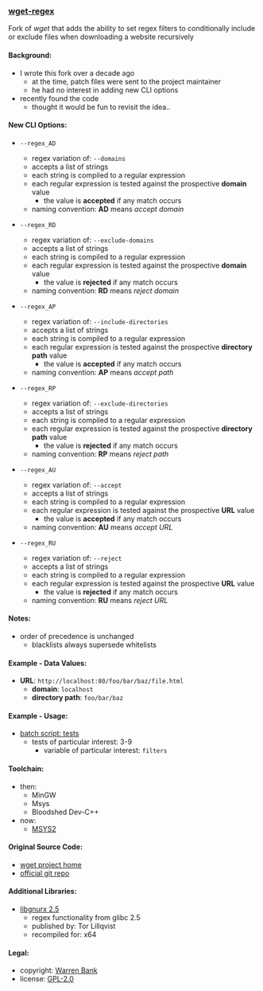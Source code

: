 ### [wget-regex](https://github.com/warren-bank/wget-regex/tree/dev-git)

Fork of _wget_ that adds the ability to set regex filters to conditionally include or exclude files when downloading a website recursively

#### Background:

* I wrote this fork over a decade ago
  * at the time, patch files were sent to the project maintainer
  * he had no interest in adding new CLI options
* recently found the code
  * thought it would be fun to revisit the idea..

#### New CLI Options:

* `--regex_AD`
  * regex variation of: `--domains`
  * accepts a list of strings
  * each string is compiled to a regular expression
  * each regular expression is tested against the prospective __domain__ value
    * the value is __accepted__ if any match occurs
  * naming convention: __AD__ means _accept domain_

* `--regex_RD`
  * regex variation of: `--exclude-domains`
  * accepts a list of strings
  * each string is compiled to a regular expression
  * each regular expression is tested against the prospective __domain__ value
    * the value is __rejected__ if any match occurs
  * naming convention: __RD__ means _reject domain_

* `--regex_AP`
  * regex variation of: `--include-directories`
  * accepts a list of strings
  * each string is compiled to a regular expression
  * each regular expression is tested against the prospective __directory path__ value
    * the value is __accepted__ if any match occurs
  * naming convention: __AP__ means _accept path_

* `--regex_RP`
  * regex variation of: `--exclude-directories`
  * accepts a list of strings
  * each string is compiled to a regular expression
  * each regular expression is tested against the prospective __directory path__ value
    * the value is __rejected__ if any match occurs
  * naming convention: __RP__ means _reject path_

* `--regex_AU`
  * regex variation of: `--accept`
  * accepts a list of strings
  * each string is compiled to a regular expression
  * each regular expression is tested against the prospective __URL__ value
    * the value is __accepted__ if any match occurs
  * naming convention: __AU__ means _accept URL_

* `--regex_RU`
  * regex variation of: `--reject`
  * accepts a list of strings
  * each string is compiled to a regular expression
  * each regular expression is tested against the prospective __URL__ value
    * the value is __rejected__ if any match occurs
  * naming convention: __RU__ means _reject URL_

#### Notes:

* order of precedence is unchanged
  * blacklists always supersede whitelists

#### Example - Data Values:

* __URL__: `http://localhost:80/foo/bar/baz/file.html`
  * __domain__: `localhost`
  * __directory path__: `foo/bar/baz`

#### Example - Usage:

* [batch script: tests](https://github.com/warren-bank/wget-regex/blob/dev-git/4-scripts/3-test/1-test-generic-arch.bat)
  * tests of particular interest: 3-9
    * variable of particular interest: `filters`

#### Toolchain:

* then:
  * MinGW
  * Msys
  * Bloodshed Dev-C++
* now:
  * [MSYS2](https://sourceforge.net/projects/msys2)

#### Original Source Code:

* [wget project home](https://savannah.gnu.org/git/?group=wget)
* [official git repo](https://git.savannah.gnu.org/git/wget.git)

#### Additional Libraries:

* [libgnurx 2.5](https://ftp.gnome.org/pub/gnome/binaries/win32/dependencies/libgnurx-src-2.5.zip)
  * regex functionality from glibc 2.5
  * published by: Tor Lillqvist
  * recompiled for: x64

#### Legal:

* copyright: [Warren Bank](https://github.com/warren-bank)
* license: [GPL-2.0](https://www.gnu.org/licenses/old-licenses/gpl-2.0.txt)
